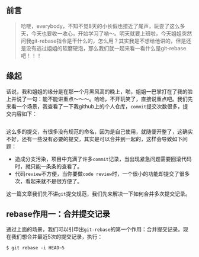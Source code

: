 ## 前言

> 哈喽，everybody，不知不觉8天的小长假也接近了尾声，玩耍了这么多天，今天也要收一收心，开始学习了呦～。明天就要上班啦，今天姐姐突然问我git-rebase指令是干什么的，怎么用？其实我是不想给他讲的，但是还是没有逃过姐姐的软磨硬泡，那么我们就一起来看一看什么是git-rebase吧！！！



## 缘起

话说，我和姐姐的缘分是在那一个月黑风高的晚上，啪，姐姐一巴掌打在了我的脸上并说了一句：能不能讲重点～～～。哈哈，不开玩笑了，直接说重点吧。我们先来看一个场景，我查看了一下我github上的个人仓库，`commit`提交次数很多，提交内容如下：

![]()



这么多的提交，有很多没有规范的命名，因为是自己使用，就随便开整了，这确实不好，还有一些没有必要的提交，其实是可以合并到一起的，这样会导致如下问题：

- 造成分支污染，项目中充满了许多`commit`记录，当出现紧急问题需要回滚代码时，就只能一条条的查看了。
- 代码`review`不方便，当你要做`code review`时，一个很小的功能却提交了很多次，看起来就不是很方便了。

这一篇文章我们先不讲`git`提交规范，我们先来解决一下如何合并多次提交记录。



## rebase作用一：合并提交记录

通过上面的场景，我们可以引申出`git-rebase`的第一个作用：合并提交记录。现在我们想合并最近5次的提交记录，执行：

```shell
$ git rebase -i HEAD~5
```



